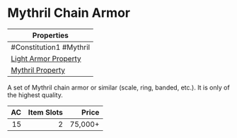 # Mythril Chain Armor

| Properties                                                                |
| ------------------------------------------------------------------------- |
| #Constitution1 #Mythril                                                   |
| [Light Armor Property](../Armor%20Properties/Light%20Armor%20Property.md) |
| [Mythril Property](../../../Material%20Properties/Mythril%20Property.md)  |
A set of Mythril chain armor or similar (scale, ring, banded, etc.). It is only of the highest quality.

|  AC | Item Slots |   Price |
| --: | ---------: | ------: |
|  15 |          2 | 75,000+ |
